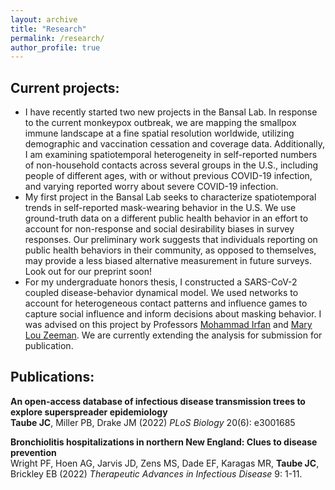 ```yaml
---
layout: archive
title: "Research"
permalink: /research/
author_profile: true
---
```


## Current projects:
<!-- add photos!!!! -->
<ul>
<li> I have recently started two new projects in the Bansal Lab. In response to the current monkeypox outbreak, we are mapping the smallpox immune landscape at a fine spatial resolution worldwide, utilizing demographic and vaccination cessation and coverage data. Additionally, I am examining spatiotemporal heterogeneity in self-reported numbers of non-household contacts across several groups in the U.S., including people of different ages, with or without previous COVID-19 infection, and varying reported worry about severe COVID-19 infection. </li>

<li> My first project in the Bansal Lab seeks to characterize spatiotemporal trends in self-reported mask-wearing behavior in the U.S. We use ground-truth data on a different public health behavior in an effort to account for non-response and social desirability biases in survey responses. Our preliminary work suggests that individuals reporting on public health behaviors in their community, as opposed to themselves, may provide a less biased alternative measurement in future surveys. Look out for our preprint soon! </li>

<li> For my undergraduate honors thesis, I constructed a SARS-CoV-2 coupled disease-behavior dynamical model. We used networks to account for heterogeneous contact patterns and influence games to capture social influence and inform decisions about masking behavior. I was advised on this project by Professors <a href="http://www.bowdoin.edu/~mirfan/">Mohammad Irfan</a> and <a href="https://www.bowdoin.edu/profiles/faculty/mlzeeman/">Mary Lou Zeeman</a>. We are currently extending the analysis for submission for publication. </li>
</ul>

## Publications:
<strong> An open-access database of infectious disease transmission trees to explore superspreader epidemiology</strong> <br>
<strong> Taube JC</strong>, Miller PB, Drake JM (2022) <i>PLoS Biology</i> 20(6): e3001685
<br>
<a href="https://doi.org/10.1371/journal.pbio.3001685"><i class="fas fa-fw fa-link zoom" aria-hidden="true"></i></a> <a href="https://github.com/DrakeLab/taube-transmission-trees"><i class="fab fa-fw fa-github zoom" aria-hidden="true"></i></a>

<!-- <a href="/files/outbreaktrees-preprint.pdf"><i class="fas fa-fw fa-file-pdf zoom" aria-hidden="true"></i></a> -->

<strong> Bronchiolitis hospitalizations in northern New England: Clues to disease prevention </strong> <br>
Wright PF, Hoen AG, Jarvis JD, Zens MS, Dade EF, Karagas MR, <strong> Taube JC</strong>, Brickley EB (2022) <i>Therapeutic Advances in Infectious Disease</i> 9: 1-11. <br> <a href="https://doi.org/10.1177/20499361221099447"><i class="fas fa-fw fa-link zoom" aria-hidden="true"></i></a>



 


